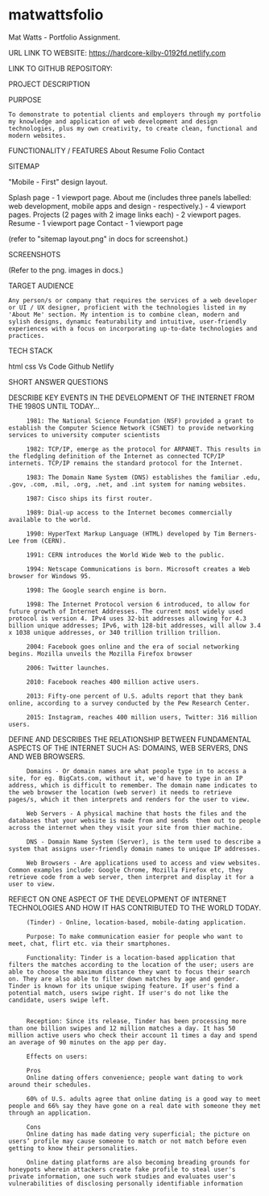 # matwattsfolio

 
 Mat Watts - Portfolio Assignment. 

 URL LINK TO WEBSITE: https://hardcore-kilby-0192fd.netlify.com

 LINK TO GITHUB REPOSITORY:

 PROJECT DESCRIPTION

 PURPOSE

 	To demonstrate to potential clients and employers through my portfolio my knowledge and application of web development and design technologies, plus my own creativity, to create clean, functional and modern websites. 

 FUNCTIONALITY / FEATURES
    About
    Resume
    Folio 
    Contact

 SITEMAP

 "Mobile - First" design layout.

 Splash page -  1 viewport page.
 About me (includes three panels labelled: web development, mobile apps and design - respectively.)  - 4 viewport pages. 
 Projects (2 pages with 2 image links each) - 2 viewport pages.
 Resume - 1 viewport page
 Contact  - 1 viewport page

 (refer to "sitemap layout.png" in docs for screenshot.)


 SCREENSHOTS

 (Refer to the png. images in docs.)


 TARGET AUDIENCE

 	Any person/s or company that requires the services of a web developer or UI / UX designer, proficient with the technologies listed in my 'About Me' section. My intention is to combine clean, modern and sylish designs, dynamic featurability and intuitive, user-friendly experiences with a focus on incorporating up-to-date technologies and practices.   


 TECH STACK

 html
 css
 Vs Code
 Github
 Netlify


 SHORT ANSWER QUESTIONS

 DESCRIBE KEY EVENTS IN THE DEVELOPMENT OF THE INTERNET FROM THE 1980S UNTIL TODAY...

		 1981: The National Science Foundation (NSF) provided a grant to establish the Computer Science Network (CSNET) to provide networking services to university computer scientists

		 1982: TCP/IP, emerge as the protocol for ARPANET. This results in the fledgling definition of the Internet as connected TCP/IP internets. TCP/IP remains the standard protocol for the Internet.

		 1983: The Domain Name System (DNS) establishes the familiar .edu, .gov, .com, .mil, .org, .net, and .int system for naming websites.

		 1987: Cisco ships its first router.

		 1989: Dial-up access to the Internet becomes commercially available to the world. 

		 1990: HyperText Markup Language (HTML) developed by Tim Berners-Lee from (CERN). 

		 1991: CERN introduces the World Wide Web to the public.

		 1994: Netscape Communications is born. Microsoft creates a Web browser for Windows 95.

		 1998: The Google search engine is born.

		 1998: The Internet Protocol version 6 introduced, to allow for future growth of Internet Addresses. The current most widely used protocol is version 4. IPv4 uses 32-bit addresses allowing for 4.3 billion unique addresses; IPv6, with 128-bit addresses, will allow 3.4 x 1038 unique addresses, or 340 trillion trillion trillion.

		 2004: Facebook goes online and the era of social networking begins. Mozilla unveils the Mozilla Firefox browser

		 2006: Twitter launches.

		 2010: Facebook reaches 400 million active users.

		 2013: Fifty-one percent of U.S. adults report that they bank online, according to a survey conducted by the Pew Research Center.

		 2015: Instagram, reaches 400 million users, Twitter: 316 million users.

 DEFINE AND DESCRIBES THE RELATIONSHIP BETWEEN FUNDAMENTAL ASPECTS OF THE INTERNET SUCH AS: DOMAINS, WEB SERVERS, DNS AND WEB BROWSERS.

         Domains - Or domain names are what people type in to access a site, for eg. BigCats.com, without it, we'd have to type in an IP address, which is difficult to remember. The domain name indicates to the web browser the location (web server) it needs to retrieve pages/s, which it then interprets and renders for the user to view. 

         Web Servers - A physical machine that hosts the files and the databases that your website is made from and sends  them out to people across the internet when they visit your site from thier machine. 

         DNS - Domain Name System (Server), is the term used to describe a system that assigns user-friendly domain names to unique IP addresses. 
        
         Web Browsers - Are applications used to access and view websites. Common examples include: Google Chrome, Mozilla Firefox etc, they retrieve code from a web server, then interpret and display it for a user to view.  


 REFlECT ON ONE ASPECT OF THE DEVELOPMENT OF INTERNET TECHNOLOGIES AND HOW IT HAS CONTRIBUTED TO THE WORLD TODAY.

 		 
 		 (Tinder) - Online, location-based, mobile-dating application. 
         
         Purpose: To make communication easier for people who want to meet, chat, flirt etc. via their smartphones. 

         Functionality: Tinder is a location-based application that filters the matches according to the location of the user; users are able to choose the maximum distance they want to focus their search on. They are also able to filter down matches by age and gender. Tinder is known for its unique swiping feature. If user's find a potential match, users swipe right. If user's do not like the candidate, users swipe left.

 		 
 		 Reception: Since its release, Tinder has been processing more than one billion swipes and 12 million matches a day. It has 50 million active users who check their account 11 times a day and spend an average of 90 minutes on the app per day.

 		 Effects on users:

         Pros
         Online dating offers convenience; people want dating to work around their schedules.

         60% of U.S. adults agree that online dating is a good way to meet people and 66% say they have gone on a real date with someone they met through an application. 

         Cons
         Online dating has made dating very superficial; the picture on users’ profile may cause someone to match or not match before even getting to know their personalities.

         Online dating platforms are also becoming breading grounds for honeypots wherein attackers create fake profile to steal user's private information, one such work studies and evaluates user's vulnerabilities of disclosing personally identifiable information






 		

